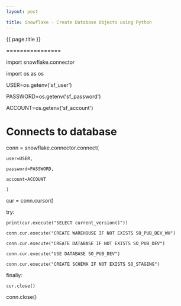 ```yaml
---
layout: post

title: Snowflake - Create Database Objects using Python
---
```




{{ page.title }}

================

import snowflake.connector

import os as os


USER=os.getenv('sf_user')

PASSWORD=os.getenv('sf_password')

ACCOUNT=os.getenv('sf_account')

# Connects to database

conn = snowflake.connector.connect(

    user=USER,
    
    password=PASSWORD,
    
    account=ACCOUNT
    
    )

cur = conn.cursor()

try:

    print(cur.execute("SELECT current_version()"))
    
    conn.cur.execute("CREATE WAREHOUSE IF NOT EXISTS SO_PUB_DEV_WH")
    
    conn.cur.execute("CREATE DATABASE IF NOT EXISTS SO_PUB_DEV")
    
    conn.cur.execute("USE DATABASE SO_PUB_DEV")
    
    conn.cur.execute("CREATE SCHEMA IF NOT EXISTS SO_STAGING")
    
finally:

    cur.close()
    
conn.close()
